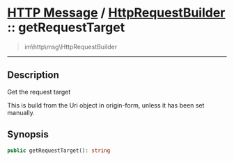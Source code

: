 # [HTTP Message](http.md) / [HttpRequestBuilder](http-HttpRequestBuilder.md) :: getRequestTarget
 > im\http\msg\HttpRequestBuilder
____

## Description
Get the request target

This is build from the Uri object in origin-form, unless it has been set manually.

## Synopsis
```php
public getRequestTarget(): string
```
